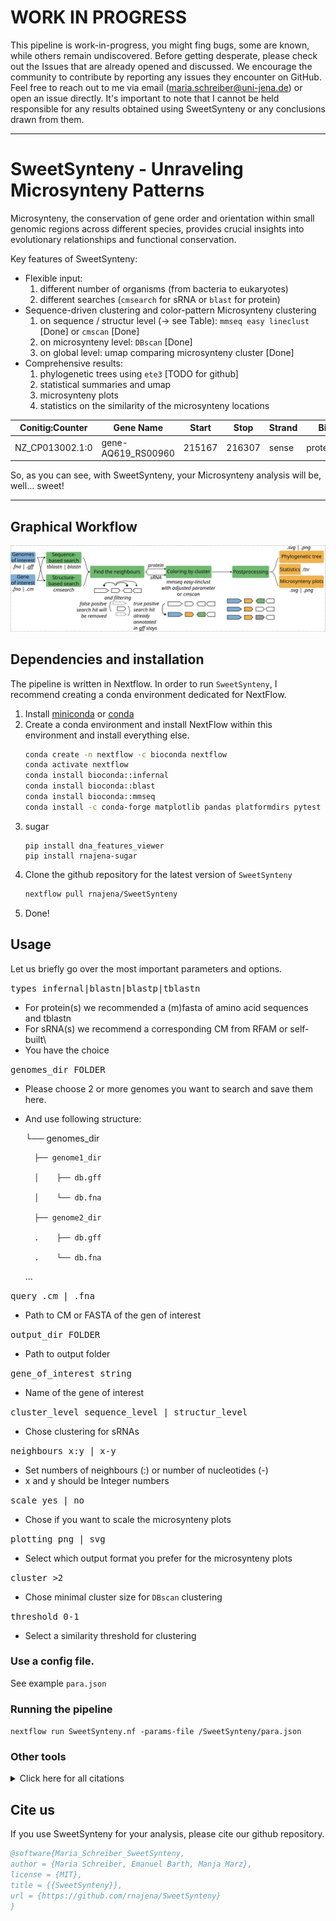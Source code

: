 # WORK IN PROGRESS
This pipeline is work-in-progress, you might fing bugs, some are known, while others remain undiscovered. Before getting desperate, please check out the Issues that are already opened and discussed. We encourage the community to contribute by reporting any issues they encounter on GitHub. Feel free to reach out to me via email (maria.schreiber@uni-jena.de) or open an issue directly. It's important to note that I cannot be held responsible for any results obtained using SweetSynteny or any conclusions drawn from them.

***
# SweetSynteny - Unraveling Microsynteny Patterns
Microsynteny, the conservation of gene order and orientation within small genomic regions across different species, provides crucial insights into evolutionary relationships and functional conservation. 

Key features of SweetSynteny:
- Flexible input:
    1. different number of organisms (from bacteria to eukaryotes)
    2. different searches (`cmsearch` for sRNA or `blast` for protein)
- Sequence-driven clustering and color-pattern Microsynteny clustering
    1. on sequence / structur level (-> see Table): `mmseq easy lineclust` [Done] or `cmscan` [Done]
    2. on microsynteny level: `DBscan` [Done]
    3. on global level: umap comparing microsynteny cluster [Done]
- Comprehensive results:
    1. phylogenetic trees using `ete3` [TODO for github]
    2. statistical summaries and umap
    3. microsynteny plots
    4. statistics on the similarity of the microsynteny locations

| Conitig:Counter | Gene Name          | Start  | Stop   | Strand| Bio_type       | Color   |
|-----------------|--------------------|--------|--------|-------|----------------|---------|
| NZ_CP013002.1:0 | gene-AQ619_RS00960 | 215167 | 216307 | sense | protein_coding | #FFFFFF |

So, as you can see, with SweetSynteny, your Microsynteny analysis will be, well... sweet!

***

## Graphical Workflow

![Workflow graph](/fig/workflow.2.png)

## Dependencies and installation
The pipeline is written in Nextflow. In order to run `SweetSynteny`, I recommend creating a conda environment dedicated for NextFlow.
1. Install [miniconda](https://docs.conda.io/projects/miniconda/en/latest/) or [conda]()
2. Create a conda environment and install NextFlow within this environment and install everything else.
    ```bash
    conda create -n nextflow -c bioconda nextflow
    conda activate nextflow
    conda install bioconda::infernal
    conda install bioconda::blast
    conda install bioconda::mmseq
    conda install -c conda-forge matplotlib pandas platformdirs pytest requests seaborn
    ```
3. sugar
   ```
   pip install dna_features_viewer
   pip install rnajena-sugar
   ```
5. Clone the github repository for the latest version of `SweetSynteny`
   ```bash
   nextflow pull rnajena/SweetSynteny
   ```
6.  Done!

## Usage
Let us briefly go over the most important parameters and options. 

<samp>types infernal|blastn|blastp|tblastn </samp>

- For protein(s) we recommended a (m)fasta of amino acid sequences and tblastn
- For sRNA(s) we recommend a corresponding CM from RFAM or self-built\
- You have the choice

<samp>genomes_dir FOLDER </samp> 

- Please choose 2 or more genomes you want to search and save them here.
- And use following structure:
  
    └── genomes_dir
  
        ├── genome1_dir
  
        │    ├── db.gff
  
        │    └── db.fna
  
        ├── genome2_dir
  
        .    ├── db.gff
  
        .    └── db.fna
    ...

<samp>query .cm | .fna </samp>

- Path to CM or FASTA of the gen of interest

<samp>output_dir FOLDER </samp>

- Path to output folder

<samp>gene_of_interest string </samp>

- Name of the gene of interest

<samp>cluster_level sequence_level | structur_level </samp>

- Chose clustering for sRNAs

<samp>neighbours x:y | x-y </samp>

- Set numbers of neighbours (:) or number of nucleotides (-)
- x and y should be Integer numbers

<samp>scale yes | no </samp> 

- Chose if you want to scale the microsynteny plots

<samp>plotting png | svg </samp>

- Select which output format you prefer for the microsynteny plots

<samp>cluster >2 </samp>

- Chose minimal cluster size for `DBscan` clustering

<samp>threshold 0-1 </samp>

- Select a similarity threshold for clustering

### Use a config file.

See example `para.json`

### Running the pipeline
`nextflow run SweetSynteny.nf -params-file /SweetSynteny/para.json`

### Other tools
<details><summary>Click here for all citations</summary>
    
  * BLAST:
    * `Korf, Ian, Mark Yandell, and Joseph Bedell. Blast. " O'Reilly Media, Inc.", 2003.`
      
  * INFERNAL:
     * `Nawrocki, Eric P., Diana L. Kolbe, and Sean R. Eddy. "Infernal 1.0: inference of RNA alignments." Bioinformatics 25.10 (2009): 1335-1337.`
       
  * MMSeqs2:
    * `Steinegger, M., Söding, J. "MMseqs2 enables sensitive protein sequence searching for the analysis of massive data sets". Nat Biotechnol 35, 1026–1028 (2017)`
      
  * ETE3:
    * `Huerta-Cepas, Jaime, François Serra, and Peer Bork. "ETE 3: reconstruction, analysis, and visualization of phylogenomic data." Molecular biology and evolution 33.6 (2016): 1635-1638.`

  * DNA Features Viewer
    * `Edinburgh Genome Foundry by Zulko. https://github.com/Edinburgh-Genome-Foundry/DnaFeaturesViewer`      
</details>

## Cite us
If you use SweetSynteny for your analysis, please cite our github repository.

```bibtex
@software{Maria_Schreiber_SweetSynteny,
author = {Maria Schreiber, Emanuel Barth, Manja Marz},
license = {MIT},
title = {{SweetSynteny}},
url = {https://github.com/rnajena/SweetSynteny}
}
```
